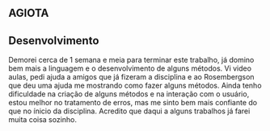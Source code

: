 ##  AGIOTA

## Desenvolvimento

Demorei cerca de 1 semana e meia para terminar este trabalho, já domino bem mais a linguagem e o desenvolvimento de alguns métodos. Vi video aulas, pedi ajuda a amigos que já fizeram a disciplina e ao Rosembergson que deu uma ajuda me mostrando como fazer alguns métodos.
Ainda tenho dificuldade na criação de alguns métodos e na interação com o usuário, estou melhor no tratamento de erros, mas me sinto bem mais confiante do que no ínicio da disciplina.
Acredito que daqui a alguns trabalhos já farei muita coisa sozinho.
